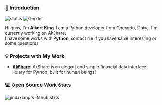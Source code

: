 ### 👋 Introduction

![status](https://img.shields.io/badge/status-up-brightgreen) ![Gender](https://img.shields.io/badge/gender-%F0%9F%A4%B5-lightgrey)

Hi guys, I'm **Albert King**. I am a Python developer from Chengdu, China. I'm currently working on AkShare.  
I have some works with **Python**, contact me if you have same interesting or some questions!

### 💡 Projects with My Work

- [**AkShare**](https://github.com/jindaxiang/akshare): AkShare is an elegant and simple financial data interface library for Python, built for human beings!
 
### 💻 Open Source Work Stats

![jindaxiang's Github stats](https://github-readme-stats.vercel.app/api?username=jindaxiang&show_icons=true)
